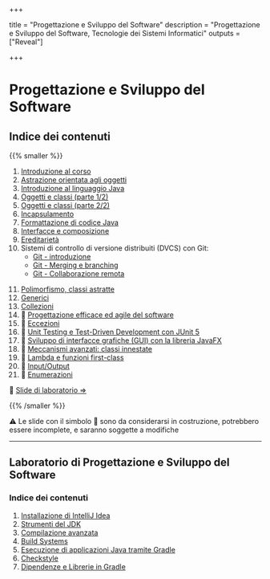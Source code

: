 
+++

title = "Progettazione e Sviluppo del Software"
description = "Progettazione e Sviluppo del Software, Tecnologie dei Sistemi Informatici"
outputs = ["Reveal"]

+++

# Progettazione e Sviluppo del Software

## Indice dei contenuti

{{% smaller %}}

<div class="container">
<div class="col">

1. [Introduzione al corso](intro/)
1. [Astrazione orientata agli oggetti](oo-abstraction/)
2. [Introduzione al linguaggio Java](basics/)
1. [Oggetti e classi (parte 1/2)](objects/)
1. [Oggetti e classi (parte 2/2)](objects-2/)
1. [Incapsulamento](encapsulation/)
2. [Formattazione di codice Java](codestyle/)
1. [Interfacce e composizione](interfaces/)
1. [Ereditarietà](inheritance/)
1. Sistemi di controllo di versione distribuiti (DVCS) con Git:
    - [Git - introduzione](https://unibo-oop.github.io/lab-slides/05-dvcs-basics/#/) 
    - [Git - Merging e branching](https://unibo-oop.github.io/lab-slides/06-dvcs-branching/#/) 
    - [Git - Collaborazione remota](https://unibo-oop.github.io/lab-slides/07-dvcs-remote/#/)
<!--
1. [Build system (Gradle), costruzione del software, e librerie](build-systems/)
1. 
1. [Unit Testing e Test-Driven Development con JUnit 5](junit-tdd/)
-->
</div>
<div class="col">

11. [Polimorfismo, classi astratte](polymorphism/)
1. [Generici](generics/)
1. [Collezioni](collections/)
1. 🚧 [Progettazione efficace ed agile del software](intro-agile-sw-design-patterns/)
1. 🚧 [Eccezioni](exceptions/)
13. 🚧 [Unit Testing e Test-Driven Development con JUnit 5](junit-tdd/)
1. 🚧 [Sviluppo di interfacce grafiche (GUI) con la libreria JavaFX](guis-javafx/)
1. 🚧 [Meccanismi avanzati: classi innestate](advanced-mechanisms-nesting/)
1. 🚧 [Lambda e funzioni first-class](lambdas/)
1. 🚧 [Input/Output](io/)
1. 🚧 [Enumerazioni](advanced-mechanisms-enums/)

🧪 [Slide di laboratorio $\Rightarrow$](#2)

<!--
1. [Sviluppo di interfacce grafiche (GUI) con Swing](guis-swing/)
-->
<!-- 
1. 
1. [Stream e manipolazione di flussi di dati](stream/)
1. [Collezioni generiche, erasure, e wildcard](generic-collections-advanced/) 
-->

</div></div>

{{% /smaller %}}

⚠️ Le slide con il simbolo 🚧 sono da considerarsi in costruzione, potrebbero essere incomplete, e saranno soggette a modifiche


---

## Laboratorio di Progettazione e Sviluppo del Software

### Indice dei contenuti

1. [Installazione di IntelliJ Idea](lab/00-install-intellij/)
1. [Strumenti del JDK](lab/01-basic-tools/)
2. [Compilazione avanzata](lab/02-advanced-tooling-gradle/)
1. [Build Systems](lab/03-build-systems/)
1. [Esecuzione di applicazioni Java tramite Gradle](lab/04-execution/)
1. [Checkstyle](lab/05-checkstyle/)
1. [Dipendenze e Librerie in Gradle](lab/05-dependencies/)
